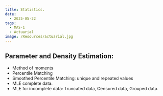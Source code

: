```yaml
---
title: Statistics.
date:
  - 2025-05-22
tags:
  - MAS-1
  - Actuarial
image: /Resources/actuarial.jpg
---
```

## Parameter and Density Estimation:
- Method of moments
- Percentile Matching
- Smoothed Percentile Matching: unique and repeated values
- MLE complete data.
- MLE for incomplete data: Truncated data, Censored data, Grouped data.